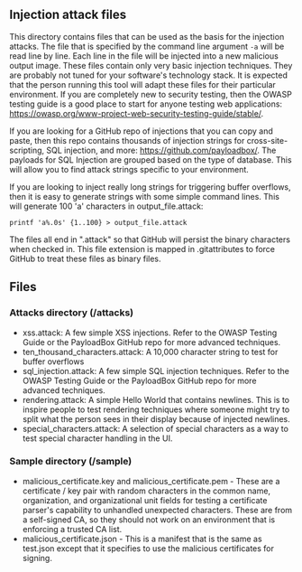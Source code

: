 ## Injection attack files

This directory contains files that can be used as the basis for the injection attacks. The file that is specified by the command line argument `-a` will be read line by line. Each line in the file will be injected into a new malicious output image. These files contain only very basic injection techniques. They are probably not tuned for your software's technology stack. It is expected that the person running this tool will adapt these files for their particular environment. If you are completely new to security testing, then the OWASP testing guide is a good place to start for anyone testing web applications: https://owasp.org/www-project-web-security-testing-guide/stable/.

If you are looking for a GitHub repo of injections that you can copy and paste, then this repo contains thousands of injection strings for cross-site-scripting, SQL injection, and more: https://github.com/payloadbox/. The payloads for SQL Injection are grouped based on the type of database. This will allow you to find attack strings specific to your environment.

If you are looking to inject really long strings for triggering buffer overflows, then it is easy to generate strings with some simple command lines. This will generate 100 'a' characters in output_file.attack:

```shell
printf 'a%.0s' {1..100} > output_file.attack
```

The files all end in ".attack" so that GitHub will persist the binary characters when checked in. This file extension is mapped in .gitattributes to force GitHub to treat these files as binary files.

## Files

### Attacks directory (/attacks)

- xss.attack: A few simple XSS injections. Refer to the OWASP Testing Guide or the PayloadBox GitHub repo for more advanced techniques.
- ten_thousand_characters.attack: A 10,000 character string to test for buffer overflows
- sql_injection.attack: A few simple SQL injection techniques. Refer to the OWASP Testing Guide or the PayloadBox GitHub repo for more advanced techniques.
- rendering.attack: A simple Hello World that contains newlines. This is to inspire people to test rendering techniques where someone might try to split what the person sees in their display because of injected newlines.
- special_characters.attack: A selection of special characters as a way to test special character handling in the UI.

### Sample directory (/sample)

- malicious_certificate.key and malicious_certificate.pem - These are a certificate / key pair with random characters in the common name, organization, and organizational unit fields for testing a certificate parser's capability to unhandled unexpected characters. These are from a self-signed CA, so they should not work on an environment that is enforcing a trusted CA list.
- malicious_certificate.json - This is a manifest that is the same as test.json except that it specifies to use the malicious certificates for signing.
